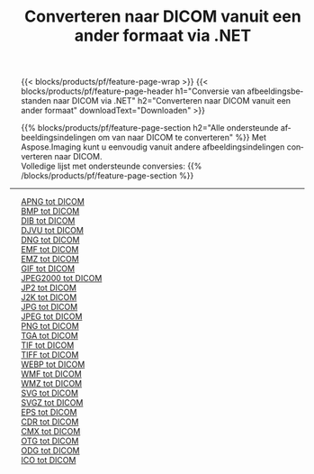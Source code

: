 ﻿---
title: Converteren naar DICOM vanuit een ander formaat via .NET 
weight: 3920
url: /nl/net/conversion/to/dicom 
lang: nl
langdirlevel: 2
locales: zh-hans,ja,it,ru,de,es,fr,nl,id,lt,pl,pt,vi,tr,ko,zh-hant,ar,hi,th,sv,cs,uk,he
description: Met behulp van Aspose.Imaging kunt u eenvoudig converteren naar DICOM vanuit een ander formaat
---

{{< blocks/products/pf/feature-page-wrap >}}
{{< blocks/products/pf/feature-page-header h1="Conversie van afbeeldingsbestanden naar DICOM via .NET" h2="Converteren naar DICOM vanuit een ander formaat" downloadText="Downloaden" >}}


{{% blocks/products/pf/feature-page-section  h2="Alle ondersteunde afbeeldingsindelingen om van naar DICOM te converteren" %}}
Met Aspose.Imaging kunt u eenvoudig vanuit andere afbeeldingsindelingen converteren naar DICOM.
<br/>
Volledige lijst met ondersteunde conversies:
{{% /blocks/products/pf/feature-page-section %}}
<div class="container-fluid productfamilypage bg-gray">
    <div class="convertypes bg-gray agp-content section">
        <div class="container">
		<hr style="margin-left:-20px;"/>
		<div class="row other-converters">
		    <div class='col-md-2 other-converter remove-lp remove-rp'><a href="/imaging/nl/net/conversion/apng-to-dicom" >APNG tot DICOM</a></div>
<div class='col-md-2 other-converter remove-lp remove-rp'><a href="/imaging/nl/net/conversion/bmp-to-dicom" >BMP tot DICOM</a></div>
<div class='col-md-2 other-converter remove-lp remove-rp'><a href="/imaging/nl/net/conversion/dib-to-dicom" >DIB tot DICOM</a></div>
<div class='col-md-2 other-converter remove-lp remove-rp'><a href="/imaging/nl/net/conversion/djvu-to-dicom" >DJVU tot DICOM</a></div>
<div class='col-md-2 other-converter remove-lp remove-rp'><a href="/imaging/nl/net/conversion/dng-to-dicom" >DNG tot DICOM</a></div>
<div class='col-md-2 other-converter remove-lp remove-rp'><a href="/imaging/nl/net/conversion/emf-to-dicom" >EMF tot DICOM</a></div>
<div class='col-md-2 other-converter remove-lp remove-rp'><a href="/imaging/nl/net/conversion/emz-to-dicom" >EMZ tot DICOM</a></div>
<div class='col-md-2 other-converter remove-lp remove-rp'><a href="/imaging/nl/net/conversion/gif-to-dicom" >GIF tot DICOM</a></div>
<div class='col-md-2 other-converter remove-lp remove-rp'><a href="/imaging/nl/net/conversion/jpeg2000-to-dicom" >JPEG2000 tot DICOM</a></div>
<div class='col-md-2 other-converter remove-lp remove-rp'><a href="/imaging/nl/net/conversion/jp2-to-dicom" >JP2 tot DICOM</a></div>
<div class='col-md-2 other-converter remove-lp remove-rp'><a href="/imaging/nl/net/conversion/j2k-to-dicom" >J2K tot DICOM</a></div>
<div class='col-md-2 other-converter remove-lp remove-rp'><a href="/imaging/nl/net/conversion/jpg-to-dicom" >JPG tot DICOM</a></div>
<div class='col-md-2 other-converter remove-lp remove-rp'><a href="/imaging/nl/net/conversion/jpeg-to-dicom" >JPEG tot DICOM</a></div>
<div class='col-md-2 other-converter remove-lp remove-rp'><a href="/imaging/nl/net/conversion/png-to-dicom" >PNG tot DICOM</a></div>
<div class='col-md-2 other-converter remove-lp remove-rp'><a href="/imaging/nl/net/conversion/tga-to-dicom" >TGA tot DICOM</a></div>
<div class='col-md-2 other-converter remove-lp remove-rp'><a href="/imaging/nl/net/conversion/tif-to-dicom" >TIF tot DICOM</a></div>
<div class='col-md-2 other-converter remove-lp remove-rp'><a href="/imaging/nl/net/conversion/tiff-to-dicom" >TIFF tot DICOM</a></div>
<div class='col-md-2 other-converter remove-lp remove-rp'><a href="/imaging/nl/net/conversion/webp-to-dicom" >WEBP tot DICOM</a></div>
<div class='col-md-2 other-converter remove-lp remove-rp'><a href="/imaging/nl/net/conversion/wmf-to-dicom" >WMF tot DICOM</a></div>
<div class='col-md-2 other-converter remove-lp remove-rp'><a href="/imaging/nl/net/conversion/wmz-to-dicom" >WMZ tot DICOM</a></div>
<div class='col-md-2 other-converter remove-lp remove-rp'><a href="/imaging/nl/net/conversion/svg-to-dicom" >SVG tot DICOM</a></div>
<div class='col-md-2 other-converter remove-lp remove-rp'><a href="/imaging/nl/net/conversion/svgz-to-dicom" >SVGZ tot DICOM</a></div>
<div class='col-md-2 other-converter remove-lp remove-rp'><a href="/imaging/nl/net/conversion/eps-to-dicom" >EPS tot DICOM</a></div>
<div class='col-md-2 other-converter remove-lp remove-rp'><a href="/imaging/nl/net/conversion/cdr-to-dicom" >CDR tot DICOM</a></div>
<div class='col-md-2 other-converter remove-lp remove-rp'><a href="/imaging/nl/net/conversion/cmx-to-dicom" >CMX tot DICOM</a></div>
<div class='col-md-2 other-converter remove-lp remove-rp'><a href="/imaging/nl/net/conversion/otg-to-dicom" >OTG tot DICOM</a></div>
<div class='col-md-2 other-converter remove-lp remove-rp'><a href="/imaging/nl/net/conversion/odg-to-dicom" >ODG tot DICOM</a></div>
<div class='col-md-2 other-converter remove-lp remove-rp'><a href="/imaging/nl/net/conversion/ico-to-dicom" >ICO tot DICOM</a></div>
                </div>
        </div>
    </div>
</div>
<br/>

